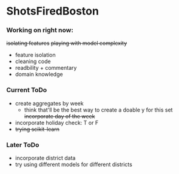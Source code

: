 # ShotsFiredBoston

### Working on right now:
~~isolating features~~
~~playing with model complexity~~
- feature isolation
- cleaning code
- readbility + commentary
- domain knowledge

### Current ToDo
- create aggregates by week
    - think that'll be the best way to create a doable y for this set
~~incorporate day of the week~~
- incorporate holiday check: T or F
- ~~trying scikit-learn~~

### Later ToDo
- incorporate district data
- try using different models for different districts